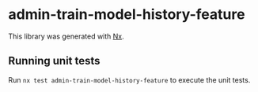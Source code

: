 # admin-train-model-history-feature

This library was generated with [Nx](https://nx.dev).

## Running unit tests

Run `nx test admin-train-model-history-feature` to execute the unit tests.
